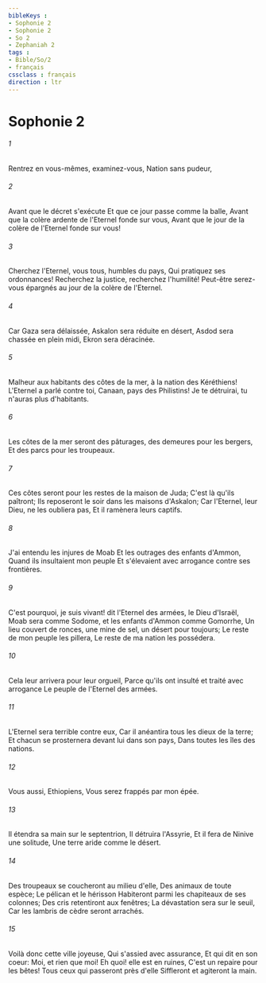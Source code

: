 ```yaml
---
bibleKeys : 
- Sophonie 2
- Sophonie 2
- So 2
- Zephaniah 2
tags : 
- Bible/So/2
- français
cssclass : français
direction : ltr
---
```


# Sophonie 2

###### 1
Rentrez en vous-mêmes, examinez-vous, Nation sans pudeur,
###### 2
Avant que le décret s'exécute Et que ce jour passe comme la balle, Avant que la colère ardente de l'Eternel fonde sur vous, Avant que le jour de la colère de l'Eternel fonde sur vous!
###### 3
Cherchez l'Eternel, vous tous, humbles du pays, Qui pratiquez ses ordonnances! Recherchez la justice, recherchez l'humilité! Peut-être serez-vous épargnés au jour de la colère de l'Eternel.
###### 4
Car Gaza sera délaissée, Askalon sera réduite en désert, Asdod sera chassée en plein midi, Ekron sera déracinée.
###### 5
Malheur aux habitants des côtes de la mer, à la nation des Kéréthiens! L'Eternel a parlé contre toi, Canaan, pays des Philistins! Je te détruirai, tu n'auras plus d'habitants.
###### 6
Les côtes de la mer seront des pâturages, des demeures pour les bergers, Et des parcs pour les troupeaux.
###### 7
Ces côtes seront pour les restes de la maison de Juda; C'est là qu'ils paîtront; Ils reposeront le soir dans les maisons d'Askalon; Car l'Eternel, leur Dieu, ne les oubliera pas, Et il ramènera leurs captifs.
###### 8
J'ai entendu les injures de Moab Et les outrages des enfants d'Ammon, Quand ils insultaient mon peuple Et s'élevaient avec arrogance contre ses frontières.
###### 9
C'est pourquoi, je suis vivant! dit l'Eternel des armées, le Dieu d'Israël, Moab sera comme Sodome, et les enfants d'Ammon comme Gomorrhe, Un lieu couvert de ronces, une mine de sel, un désert pour toujours; Le reste de mon peuple les pillera, Le reste de ma nation les possédera.
###### 10
Cela leur arrivera pour leur orgueil, Parce qu'ils ont insulté et traité avec arrogance Le peuple de l'Eternel des armées.
###### 11
L'Eternel sera terrible contre eux, Car il anéantira tous les dieux de la terre; Et chacun se prosternera devant lui dans son pays, Dans toutes les îles des nations.
###### 12
Vous aussi, Ethiopiens, Vous serez frappés par mon épée.
###### 13
Il étendra sa main sur le septentrion, Il détruira l'Assyrie, Et il fera de Ninive une solitude, Une terre aride comme le désert.
###### 14
Des troupeaux se coucheront au milieu d'elle, Des animaux de toute espèce; Le pélican et le hérisson Habiteront parmi les chapiteaux de ses colonnes; Des cris retentiront aux fenêtres; La dévastation sera sur le seuil, Car les lambris de cèdre seront arrachés.
###### 15
Voilà donc cette ville joyeuse, Qui s'assied avec assurance, Et qui dit en son coeur: Moi, et rien que moi! Eh quoi! elle est en ruines, C'est un repaire pour les bêtes! Tous ceux qui passeront près d'elle Siffleront et agiteront la main.
